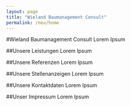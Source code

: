 ```yaml
---
layout: page
title: "Wieland Baumanagement Consult"
permalink: /neu/home
---
```


#Wieland Baumanagement Consult
Lorem Ipsum

##Unsere Leistungen
Lorem Ipsum

##Unsere Referenzen
Lorem Ipsum

##Unsere Stellenanzeigen
Lorem Ipsum

##Unsere Kontaktdaten
Lorem Ipsum

##Unser Impressum
Lorem Ipsum

